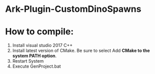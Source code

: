 # Ark-Plugin-CustomDinoSpawns

# How to compile: 

1. Install visual studio 2017 C++
2. Install latest version of CMake. Be sure to select Add **CMake to the system PATH option**. 
3. Restart System
4. Execute GenProject.bat

